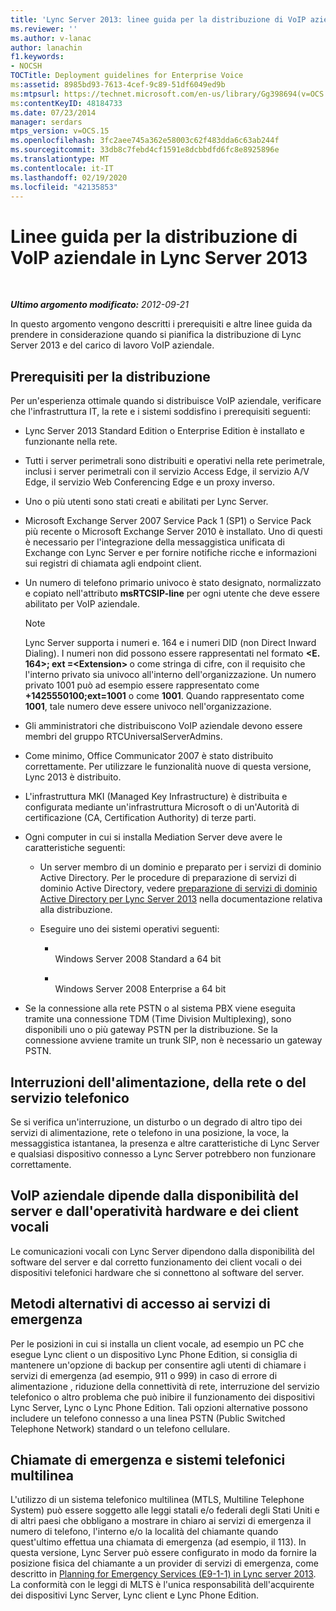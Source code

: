 ```yaml
---
title: 'Lync Server 2013: linee guida per la distribuzione di VoIP aziendale'
ms.reviewer: ''
ms.author: v-lanac
author: lanachin
f1.keywords:
- NOCSH
TOCTitle: Deployment guidelines for Enterprise Voice
ms:assetid: 8985bd93-7613-4cef-9c89-51df6049ed9b
ms:mtpsurl: https://technet.microsoft.com/en-us/library/Gg398694(v=OCS.15)
ms:contentKeyID: 48184733
ms.date: 07/23/2014
manager: serdars
mtps_version: v=OCS.15
ms.openlocfilehash: 3fc2aee745a362e58003c62f483dda6c63ab244f
ms.sourcegitcommit: 33db8c7febd4cf1591e8dcbbdfd6fc8e8925896e
ms.translationtype: MT
ms.contentlocale: it-IT
ms.lasthandoff: 02/19/2020
ms.locfileid: "42135853"
---
```

<div data-xmlns="http://www.w3.org/1999/xhtml">

<div class="topic" data-xmlns="http://www.w3.org/1999/xhtml" data-msxsl="urn:schemas-microsoft-com:xslt" data-cs="http://msdn.microsoft.com/">

<div data-asp="https://msdn2.microsoft.com/asp">

# <a name="deployment-guidelines-for-enterprise-voice-in-lync-server-2013"></a>Linee guida per la distribuzione di VoIP aziendale in Lync Server 2013

</div>

<div id="mainSection">

<div id="mainBody">

<span> </span>

_**Ultimo argomento modificato:** 2012-09-21_

In questo argomento vengono descritti i prerequisiti e altre linee guida da prendere in considerazione quando si pianifica la distribuzione di Lync Server 2013 e del carico di lavoro VoIP aziendale.

<div>

## <a name="deployment-prerequisites"></a>Prerequisiti per la distribuzione

Per un'esperienza ottimale quando si distribuisce VoIP aziendale, verificare che l'infrastruttura IT, la rete e i sistemi soddisfino i prerequisiti seguenti:

  - Lync Server 2013 Standard Edition o Enterprise Edition è installato e funzionante nella rete.

  - Tutti i server perimetrali sono distribuiti e operativi nella rete perimetrale, inclusi i server perimetrali con il servizio Access Edge, il servizio A/V Edge, il servizio Web Conferencing Edge e un proxy inverso.

  - Uno o più utenti sono stati creati e abilitati per Lync Server.

  - Microsoft Exchange Server 2007 Service Pack 1 (SP1) o Service Pack più recente o Microsoft Exchange Server 2010 è installato. Uno di questi è necessario per l'integrazione della messaggistica unificata di Exchange con Lync Server e per fornire notifiche ricche e informazioni sui registri di chiamata agli endpoint client.

  - Un numero di telefono primario univoco è stato designato, normalizzato e copiato nell'attributo **msRTCSIP-line** per ogni utente che deve essere abilitato per VoIP aziendale.
    
    <div>
    

    > [!NOTE]  
    > Lync Server supporta i numeri e. 164 e i numeri DID (non Direct Inward Dialing). I numeri non did possono essere rappresentati nel formato <STRONG> &lt;E. 164&gt;; ext =&lt;Extension&gt; </STRONG> o come stringa di cifre, con il requisito che l'interno privato sia univoco all'interno dell'organizzazione. Un numero privato 1001 può ad esempio essere rappresentato come <STRONG>+1425550100;ext=1001</STRONG> o come <STRONG>1001</STRONG>. Quando rappresentato come <STRONG>1001</STRONG>, tale numero deve essere univoco nell'organizzazione.

    
    </div>

  - Gli amministratori che distribuiscono VoIP aziendale devono essere membri del gruppo RTCUniversalServerAdmins.

  - Come minimo, Office Communicator 2007 è stato distribuito correttamente. Per utilizzare le funzionalità nuove di questa versione, Lync 2013 è distribuito.

  - L'infrastruttura MKI (Managed Key Infrastructure) è distribuita e configurata mediante un'infrastruttura Microsoft o di un'Autorità di certificazione (CA, Certification Authority) di terze parti.

  - Ogni computer in cui si installa Mediation Server deve avere le caratteristiche seguenti:
    
      - Un server membro di un dominio e preparato per i servizi di dominio Active Directory. Per le procedure di preparazione di servizi di dominio Active Directory, vedere [preparazione di servizi di dominio Active Directory per Lync Server 2013](lync-server-2013-preparing-active-directory-domain-services.md) nella documentazione relativa alla distribuzione.
    
      - Eseguire uno dei sistemi operativi seguenti:
        
          - <span></span>  
            Windows Server 2008 Standard a 64 bit
        
          - <span></span>  
            Windows Server 2008 Enterprise a 64 bit

  - Se la connessione alla rete PSTN o al sistema PBX viene eseguita tramite una connessione TDM (Time Division Multiplexing), sono disponibili uno o più gateway PSTN per la distribuzione. Se la connessione avviene tramite un trunk SIP, non è necessario un gateway PSTN.

</div>

<div>

## <a name="power-network-or-telephone-service-outages"></a>Interruzioni dell'alimentazione, della rete o del servizio telefonico

Se si verifica un'interruzione, un disturbo o un degrado di altro tipo dei servizi di alimentazione, rete o telefono in una posizione, la voce, la messaggistica istantanea, la presenza e altre caratteristiche di Lync Server e qualsiasi dispositivo connesso a Lync Server potrebbero non funzionare correttamente.

</div>

<div>

## <a name="enterprise-voice-depends-on-server-availability-and-voice-client-and-hardware-operability"></a>VoIP aziendale dipende dalla disponibilità del server e dall'operatività hardware e dei client vocali

Le comunicazioni vocali con Lync Server dipendono dalla disponibilità del software del server e dal corretto funzionamento dei client vocali o dei dispositivi telefonici hardware che si connettono al software del server.

</div>

<div>

## <a name="alternative-means-of-accessing-emergency-services"></a>Metodi alternativi di accesso ai servizi di emergenza

Per le posizioni in cui si installa un client vocale, ad esempio un PC che esegue Lync client o un dispositivo Lync Phone Edition, si consiglia di mantenere un'opzione di backup per consentire agli utenti di chiamare i servizi di emergenza (ad esempio, 911 o 999) in caso di errore di alimentazione , riduzione della connettività di rete, interruzione del servizio telefonico o altro problema che può inibire il funzionamento dei dispositivi Lync Server, Lync o Lync Phone Edition. Tali opzioni alternative possono includere un telefono connesso a una linea PSTN (Public Switched Telephone Network) standard o un telefono cellulare.

</div>

<div>

## <a name="emergency-calls-and-multi-line-telephone-systems"></a>Chiamate di emergenza e sistemi telefonici multilinea

L'utilizzo di un sistema telefonico multilinea (MTLS, Multiline Telephone System) può essere soggetto alle leggi statali e/o federali degli Stati Uniti e di altri paesi che obbligano a mostrare in chiaro ai servizi di emergenza il numero di telefono, l'interno e/o la località del chiamante quando quest'ultimo effettua una chiamata di emergenza (ad esempio, il 113). In questa versione, Lync Server può essere configurato in modo da fornire la posizione fisica del chiamante a un provider di servizi di emergenza, come descritto in [Planning for Emergency Services (E9-1-1) in Lync server 2013](lync-server-2013-planning-for-emergency-services-e9-1-1.md). La conformità con le leggi di MLTS è l'unica responsabilità dell'acquirente dei dispositivi Lync Server, Lync client e Lync Phone Edition.

</div>

</div>

<span> </span>

</div>

</div>

</div>

